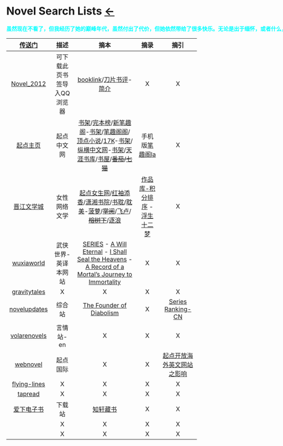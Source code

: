 <style type="text/css">
#content {margin-left: 2%;}
#content table {width:1300px;}
</style>
# Novel Search Lists  [←](index.md)

<p style="width:1300px;"><b><font color="#00ffff" face="楷体">虽然现在不看了，但我经历了她的巅峰年代，虽然付出了代价，但她依然带给了很多快乐。无论是出于缅怀，或者什么，依旧值得铭记</font></b></p>

| [传送门](../navigation.md) | 描述 | 摘本 | 摘录 | 摘引 |
|:---:|:---:|:---:|:---:|:---:|
| [Novel_2012](Novel/Q_bookmarks_2021_5_22.html) | 可下载此页书签导入QQ浏览器 | [booklink](https://booklink.me/)/[刀片书评](http://www.daopianxiaoshuo.com/#/recom)-[简介](https://w2solo.com/topics/2972) | X | X |
| [起点主页](https://www.qidian.com/search) | 起点中文网 | [书架](https://my.qidian.com/bookcase/)/[完本榜](https://www.qidian.com/finish/)/[新笔趣阁](https://www.xbiquge.la/xiaoshuodaquan/)-[书架](https://www.xbiquge.la/modules/article/bookcase.php)/[笔趣阁阁](https://www.biqugg.com/)/[顶点小说](https://www.booktxt.net/xiaoshuodaquan/)/[17K](https://search.17k.com/search.xhtml?c.q=)-[书架](https://user.17k.com/www/bookshelf/)/[纵横中文网](http://book.zongheng.com/store.html)-[书架](http://home.zongheng.com/bookshelf)/[天涯书库](https://www.tianyabook.com/)/[书屋](https://www.136book.com/)/~~[番茄](https://fanqienovel.com/)/[七猫](https://www.qimao.com/)~~ | 手机版[笔趣阁la](http://www.biquge.la/) | X |
| [晋江文学城](http://www.jjwxc.net/) | 女性网络文学 | [起点女生网](https://www.qdmm.com/)/[红袖添香](https://www.hongxiu.com/)/[潇湘书院](https://www.xxsy.net/)/[书耽](https://www.shubl.com/)/[耽美](http://m.blnovel.net/index.htm)-[菠萝](https://www.blnovel.com/)/~~[掌阅](https://yc.ireader.com.cn/)~~/[飞卢](https://b.faloo.com/)/~~[榕树下](https://www.rongshuxia.com/)~~/[逐浪](https://www.zhulang.com/) | [作品库-积分排序](http://www.jjwxc.net/bookbase_slave.php?orderstr=2) - [浮生十二梦](http://www.jjwxc.net/onebook.php?novelid=1267798) | X |
| [wuxiaworld](https://www.wuxiaworld.com/) | 武侠世界-英译本网站 | [SERIES](https://www.wuxiaworld.com/novels) - [A Will Eternal](https://www.wuxiaworld.com/novel/a-will-eternal) - [I Shall Seal the Heavens](https://www.wuxiaworld.com/novel/i-shall-seal-the-heavens) - [A Record of a Mortal’s Journey to Immortality](https://www.wuxiaworld.com/novel/rmji) | X | X |
| [gravitytales](https://www.gravitytales.cc/) | X | X | X | X |
| [novelupdates](https://www.novelupdates.com/) | 综合站 | [The Founder of Diabolism](https://www.novelupdates.com/series/the-founder-of-diabolism/) | X | [Series Ranking-CN](https://www.novelupdates.com/series-ranking/?rank=popmonth&org=495&rl=100) |
| [volarenovels](https://www.volarenovels.com/) | 言情站-en | X | X | X |
| [webnovel](https://www.webnovel.com/) | 起点国际 | X | X | [起点开放海外英文网站之影响](https://www.zhihu.com/question/56737119) |
| [flying-lines](https://www.flying-lines.com/) | X | X | X | X |
| [tapread](https://www.tapread.com/) | X | X | X | X |
| [爱下电子书](https://www.aixdzs.com/) | 下载站 | [知轩藏书](http://zxcs.me/) | X | X |
| []() | X | X | X | X |
| []() | X | X | X | X |

